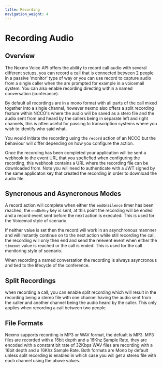 ```yaml
---
title: Recording
navigation_weight: 4
---
```


# Recording Audio

## Overview

The Nexmo Voice API offers the ability to record call audio with several different setups, you can record a call that is connected between 2 people in a passive 'monitor' type of way or you can use record to capture audio from a single caller when the are prompted for example in a voicemail system. You can also enable recording directing within a named conversation (conferance).

By default all recordings are in a mono format with all parts of the call mixed together into a single channel, however nexmo also offers a split recording feature within NCCO's where the audio will be saved as a stero file and the audio sent from and heard by the callers being in separate left and right channels, this is often useful for passing to transcription systems where you wish to identify who said what.

You would initiate the recording using the `record` action of an NCCO but the behaviour will differ depending on how you configure the action.

Once the recording has been completed your application will be sent a webhook to the event URL that you speficfied when configuring the recording, this webhook contains a URL where the recording file can be downloaded from. Note you will need to authenticate with a JWT signed by the same applicaton key that created the recording in order to download the audio file.

## Syncronous and Asyncronous Modes

A record action will complete when either the `endOnSilence` timer has been reached, the `endOnKey` key is sent, at this point the recording will be ended and a record event sent before the next action is executed. This is used for the Voicemail style of scenario

If neither value is set then the record will work in an asynchronous mannner and will instantly continue on to the next action while still recording the call, the recording will only then end and send the relevent event when either the `timeout` value is reached or the call is ended. This is used for the call monitoring style of scenario.

When recording a named conversation the recording is always asyncronous and tied to the lifecycle of the conference.

## Split Recordings

when recording a call, you can enable split recording which will result in the recording being a stereo file with one channel having the audio sent from the caller and another channel being the audio heard by the caller. This only applies when recording a call between two people.

## File Formats

Nexmo supports recording in MP3 or WAV format, the defualt is MP3.
MP3 files are recorded with a 16bit depth and a 16Khz Sample Rate, they are encoded with a constant bit rate of 32Kbps
WAV files are recording with a 16bit depth and a 16Khz Sample Rate.
Both formats are Mono by default unless split recording is enabled in which case you will get a stereo file with each channel using the above values.

